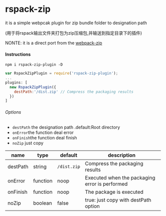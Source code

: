 # rspack-zip
it is a simple webpcak plugin for zip bundle folder to designation path

(用于将rspack输出文件夹打包为zip压缩包,并输送到指定目录下的插件)

NONTE: it is a direct port from the [webpack-zip](https://github.com/ou-jin/webpack-zip)

#### Instructions


`npm i rspack-zip-plugin -D`


```javascript
var RspackZipPlugin = require('rspack-zip-plugin');
...
plugins: [
  new RspackZipPlugin({
    destPath:'/dist.zip' // Compress the packaging results
  })
]
```

###### Options

- `destPath` the designation path .default:Root directory  
- `onError`the function deal error
- `onFinish`the function deal finish
- `noZip` just copy

| name | type | default | description |
| --- | --- | --- | --- |
| destPath | string | `/dist.zip` | Compress the packaging results |
| onError |  function | noop | Executed when the packaging error is performed |
| onFinish |  function | noop | The package is executed |
| noZip |  boolean | false | true: just copy with destPath option |
